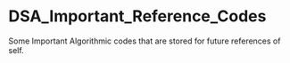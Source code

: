 # DSA_Important_Reference_Codes
Some Important Algorithmic codes that are stored for future references of self. 
